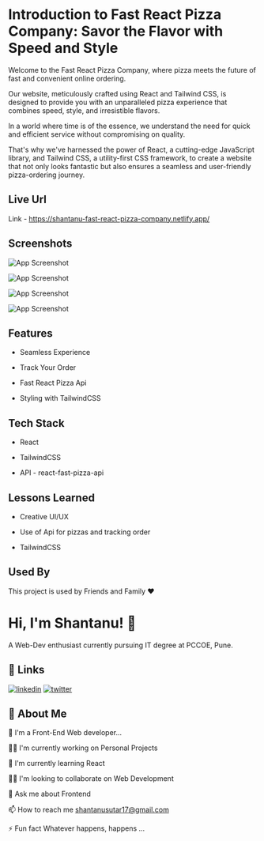 
# Introduction to Fast React Pizza Company: Savor the Flavor with Speed and Style


Welcome to the Fast React Pizza Company, where pizza meets the future of fast and convenient online ordering. 

Our website, meticulously crafted using React and Tailwind CSS, is designed to provide you with an unparalleled pizza experience that combines speed, style, and irresistible flavors.

In a world where time is of the essence, we understand the need for quick and efficient service without compromising on quality. 

That's why we've harnessed the power of React, a cutting-edge JavaScript library, and Tailwind CSS, a utility-first CSS framework, to create a website that not only looks fantastic but also ensures a seamless and user-friendly pizza-ordering journey.


## Live Url 
Link - https://shantanu-fast-react-pizza-company.netlify.app/
## Screenshots

![App Screenshot](https://i.postimg.cc/fRfLKqsy/Screenshot-2023-12-21-154950.png)

![App Screenshot](https://i.postimg.cc/5062fxCQ/Screenshot-2023-12-21-155022.png)

![App Screenshot](https://i.postimg.cc/N0G0P8G4/Screenshot-2023-12-21-155115.png)

![App Screenshot](https://i.postimg.cc/Zqfqk9Ch/Screenshot-2023-12-21-155131.png)

## Features

- Seamless Experience

- Track Your Order

- Fast React Pizza Api

- Styling with TailwindCSS


## Tech Stack

- React

- TailwindCSS

- API - react-fast-pizza-api



## Lessons Learned

- Creative UI/UX

- Use of Api for pizzas and tracking order

- TailwindCSS 
## Used By

This project is used by Friends and Family ❤

# Hi, I'm Shantanu! 👋

A Web-Dev enthusiast currently pursuing IT degree at PCCOE, Pune.
## 🔗 Links

[![linkedin](https://img.shields.io/badge/linkedin-0A66C2?style=for-the-badge&logo=linkedin&logoColor=white)](https://www.linkedin.com/in/shantanu-sutar-425591238/)
[![twitter](https://img.shields.io/badge/twitter-1DA1F2?style=for-the-badge&logo=twitter&logoColor=white)](https://twitter.com/ShantanuSutar17)


## 🚀 About Me
👦 I'm a Front-End Web developer...

👩‍💻 I'm currently working on Personal Projects

🧠 I'm currently learning React

👯‍♀️ I'm looking to collaborate on Web Development

💬 Ask me about Frontend

📫 How to reach me shantanusutar17@gmail.com

⚡️ Fun fact Whatever happens, happens ...